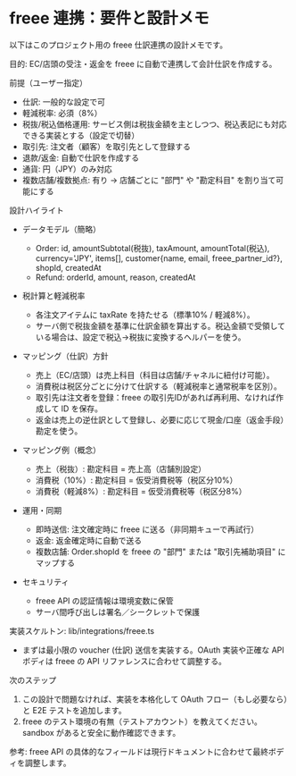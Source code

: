 # freee 連携：要件と設計メモ

以下はこのプロジェクト用の freee 仕訳連携の設計メモです。

目的: EC/店頭の受注・返金を freee に自動で連携して会計仕訳を作成する。

前提（ユーザー指定）
- 仕訳: 一般的な設定で可
- 軽減税率: 必須（8%）
- 税抜/税込価格運用: サービス側は税抜金額を主としつつ、税込表記にも対応できる実装とする（設定で切替）
- 取引先: 注文者（顧客）を取引先として登録する
- 退款/返金: 自動で仕訳を作成する
- 通貨: 円（JPY）のみ対応
- 複数店舗/複数拠点: 有り → 店舗ごとに "部門" や "勘定科目" を割り当て可能にする

設計ハイライト

- データモデル（簡略）
  - Order: id, amountSubtotal(税抜), taxAmount, amountTotal(税込), currency='JPY', items[], customer{name, email, freee_partner_id?}, shopId, createdAt
  - Refund: orderId, amount, reason, createdAt

- 税計算と軽減税率
  - 各注文アイテムに taxRate を持たせる（標準10% / 軽減8%）。
  - サーバ側で税抜金額を基準に仕訳金額を算出する。税込金額で受領している場合は、設定で税込→税抜に変換するヘルパーを使う。

- マッピング（仕訳）方針
  - 売上（EC/店頭）は売上科目（科目は店舗/チャネルに紐付け可能）。
  - 消費税は税区分ごとに分けて仕訳する（軽減税率と通常税率を区別）。
  - 取引先は注文者を登録：freee の取引先IDがあれば再利用、なければ作成して ID を保存。
  - 返金は売上の逆仕訳として登録し、必要に応じて現金/口座（返金手段）勘定を使う。

- マッピング例（概念）
  - 売上（税抜）: 勘定科目 = 売上高（店舗別設定）
  - 消費税（10%）: 勘定科目 = 仮受消費税等（税区分10%）
  - 消費税（軽減8%）: 勘定科目 = 仮受消費税等（税区分8%）

- 運用・同期
  - 即時送信: 注文確定時に freee に送る（非同期キューで再試行）
  - 返金: 返金確定時に自動で送る
  - 複数店舗: Order.shopId を freee の "部門" または "取引先補助項目" にマップする

- セキュリティ
  - freee API の認証情報は環境変数に保管
  - サーバ間呼び出しは署名／シークレットで保護

実装スケルトン: lib/integrations/freee.ts
- まずは最小限の voucher (仕訳) 送信を実装する。OAuth 実装や正確な API ボディは freee の API リファレンスに合わせて調整する。

次のステップ
1. この設計で問題なければ、実装を本格化して OAuth フロー（もし必要なら）と E2E テストを追加します。
2. freee のテスト環境の有無（テストアカウント）を教えてください。sandbox があると安全に動作確認できます。

参考: freee API の具体的なフィールドは現行ドキュメントに合わせて最終ボディを調整します。
